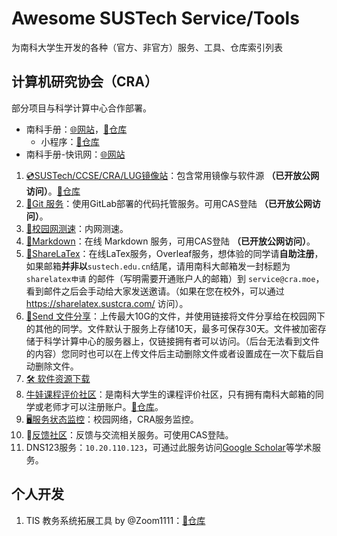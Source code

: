 # Awesome SUSTech Service/Tools

为南科大学生开发的各种（官方、非官方）服务、工具、仓库索引列表

## 计算机研究协会（CRA）

部分项目与科学计算中心合作部署。

* 南科手册：[🌐网站](https://sustech.online/)，[📁仓库](https://github.com/sustech-cra/sustech-online-ng)
  * 小程序：[📁仓库](https://github.com/sustech-cra/sustech-online-wxapp)
* 南科手册-快讯网：[🌐网站](https://daily.sustech.online/)

1. [💿SUSTech/CCSE/CRA/LUG镜像站](https://mirrors.sustech.edu.cn/)：包含常用镜像与软件源 **（已开放公网访问）**。[📁仓库](https://github.com/SUSTech-CRA/ccse-mirrors-web)
2. [💾Git 服务](https://mirrors.sustech.edu.cn/git/)：使用GitLab部署的代码托管服务。可用CAS登陆 **（已开放公网访问）**。
3. [📶校园网测速](https://speedtest.cra.moe/)：内网测速。
4. [📄Markdown](https://md.cra.moe/)：在线 Markdown 服务，可用CAS登陆 **（已开放公网访问）**。
5. [📄ShareLaTex](https://sharelatex.cra.moe/project)：在线LaTex服务，Overleaf服务，想体验的同学请**自助注册**，如果邮箱**并非以**`sustech.edu.cn`结尾，请用南科大邮箱发一封标题为 `sharelatex申请` 的邮件（写明需要开通账户人的邮箱）到 `service@cra.moe`，看到邮件之后会手动给大家发送邀请。（如果在您在校外，可以通过 <https://sharelatex.sustcra.com/> 访问）。
6. [📁Send 文件分享](https://send.cra.moe/)：上传最大10G的文件，并使用链接将文件分享给在校园网下的其他的同学。文件默认于服务上存储10天，最多可保存30天。文件被加密存储于科学计算中心的服务器上，仅链接拥有者可以访问。（后台无法看到文件的内容）您同时也可以在上传文件后主动删除文件或者设置成在一次下载后自动删除文件。
7. [🛠 软件资源下载](https://dl.cra.moe/)
8. [牛娃课程评价社区](https://nces.cra.moe/)：是南科大学生的课程评价社区，只有拥有南科大邮箱的同学或老师才可以注册账户。[📁仓库](https://github.com/SUSTech-CRA/sustech-course)。
9.  [🖥️服务状态监控](https://monitor.cra.moe)：校园网络，CRA服务监控。
10. 🌊[反馈社区](https://c.cra.moe)：反馈与交流相关服务。可使用CAS登陆。
11. DNS123服务：`10.20.110.123`，可通过此服务访问[Google Scholar](https://scholar.google.com.hk/)等学术服务。

## 个人开发
1. TIS 教务系统拓展工具 by @Zoom1111：[📁仓库](https://github.com/Zoom1111/SUSTechDropTis)

